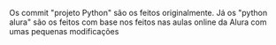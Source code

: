 Os commit "projeto Python" são os feitos originalmente.
Já os "python alura" são os feitos com base nos feitos nas aulas online da Alura com umas pequenas modificações
